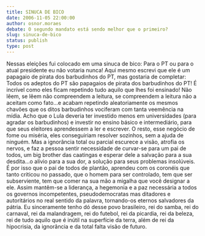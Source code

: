 ```yaml
---
title: SINUCA DE BICO
date: 2006-11-05 22:00:00
author: osnor.moraes
debate: O segundo mandato está sendo melhor que o primeiro?
slug: sinuca-de-bico
status: publish 
type: post
---
```


Nessas eleições fui colocado em uma sinuca de bico: Para o PT ou para o atual presidente eu não votaria nunca! Aqui mesmo escrevi que ele é um papagaio de pirata dos barbudinhos do PT, mas gostaria de completar: Todos os adeptos do PT são papagaios de pirata dos barbudinhos do PT! É incrível como eles ficam repetindo tudo aquilo que lhes foi ensinado! Não lêem, se lêem não compreendem a leitura, se compreendem a leitura não a aceitam como fato...e acabam repetindo aleatoriamente os mesmos chavões que os ditos barbudinhos vociferam com tanta veemência na mídia. Acho que o Lula deveria ter investido menos em universidades (para agradar os barbudinhos) e investir no ensino básico e intermediário, para que seus eleitores aprendessem a ler e escrever. O resto, esse negócio de fome ou miséria, eles conseguiriam resolver sozinhos, sem a ajuda de ninguém.
Mas a ignorância total ou parcial escurece a visão, atrofia os nervos, e faz a pessoa sentir necessidade de curvar-se para um pai de todos, um big brother das caatingas e esperar dele a salvação para a sua desdita...o alívio para a sua dor, a solução para seus problemas insolúveis.
É por isso que o pai de todos de plantão, aprendeu com os coronéis que tanto criticou no passado, que o homem para ser controlado, tem que ser subserviente, tem que comer na sua mão a migalha que você designar a ele. Assim mantêm-se a liderança, a hegemonia e a paz necessária a todos os governos incompetentes, pseudodemocratas mas ditadores e autoritários no real sentido da palavra, tornando-os eternos salvadores da pátria.
Eu sinceramente tenho dó desse povo brasileiro, rei do samba, rei do carnaval, rei da malandragem, rei do futebol, rei da picardia, rei da beleza, rei de tudo aquilo que é inútil na superfície da terra, além de rei da hipocrisia, da ignorância e da total falta visão de futuro.
